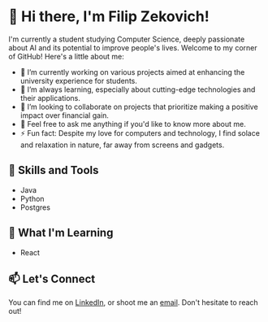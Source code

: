 # 👋 Hi there, I'm Filip Zekovich!

I'm currently a student studying Computer Science, deeply passionate about AI and its potential to improve people's lives. Welcome to my corner of GitHub! Here's a little about me:

- 🔭 I’m currently working on various projects aimed at enhancing the university experience for students.
- 🌱 I’m always learning, especially about cutting-edge technologies and their applications.
- 👯 I’m looking to collaborate on projects that prioritize making a positive impact over financial gain.
- 💬 Feel free to ask me anything if you'd like to know more about me.
- ⚡ Fun fact: Despite my love for computers and technology, I find solace and relaxation in nature, far away from screens and gadgets.


## 🚀 Skills and Tools

- Java
- Python
- Postgres

## 🌱 What I'm Learning

- React

## 📫 Let's Connect

You can find me on [LinkedIn](https://www.linkedin.com/in/filip-zekovich-2916b01b4/), or shoot me an [email](mailto:filipzekovic01@gmail.com). Don't hesitate to reach out!

